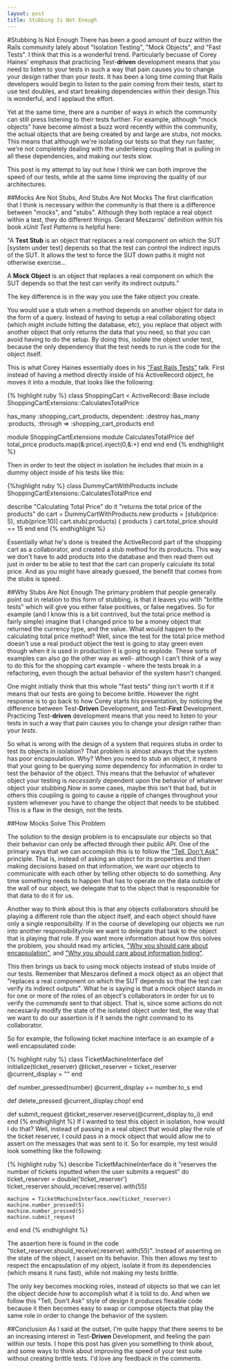 ```yaml
---
layout: post
title: Stubbing Is Not Enough
---
```

#Stubbing Is Not Enough
There has been a good amount of buzz within the Rails community lately
about "Isolation Testing", "Mock Objects", and "Fast Tests". I think
that this is a wonderful trend. Particularly becuase of Corey Haines'
emphasis that practicing Test-**driven** development means that you need
to listen to your tests in such a way that pain causes you to change
your *design* rather than your *tests*. It has been a long time coming
that Rails developers would begin to listen to the pain coming from
their tests, start to use test doubles, and start breaking dependencies
within their design.This is wonderful, and I applaud the effort.

Yet at the same time, there are a number of ways in which the community
can still press listening to their tests further. For example, although
"mock objects" have become almost a buzz word recently within the community, the
actual objects that are being created by and large are stubs, not mocks. This means
that although we're isolating our tests so that they run faster, we're
not completely dealing with the underlieing coupling that is pulling in
all these dependencies, and making our tests slow.

This post is my attempt to lay out how I think we can both improve the
speed of our tests, while at the same time improving the quality of our
architectures.

##Mocks Are Not Stubs, And Stubs Are Not Mocks
The first clarification that I think is necessary within the community
is that there is a difference between "mocks", and "stubs". Although
they both replace a real object within a test, they do different things.
Gerard Meszaros' definition within his book *xUnit Test Patterns* is
helpful here:

"A **Test Stub** is an object that replaces a real component on which the
SUT [system under test] depends so that the test can control the
indirect inputs of the SUT. It allows the test to force the SUT down
paths it might not otherwise exercise...

A **Mock Object** is an object that replaces a real component on which the
SUT depends so that the test can verify its indirect outputs."

The key difference is in the way you use the fake object you create.

You would use a stub when a method depends on another object for data in the
form of a query. Instead of having to setup a real collaborating object
(which might include hitting the database, etc), you replace that object
with another object that only returns the data that you need, so that
you can avoid having to do the setup. By doing this, isolate
the object under test, because the only dependency that the test needs
to run is the code for the object itself.

This is what Corey Haines essentially does in his ["Fast Rails Tests"](http://confreaks.net/videos/641-gogaruco2011-fast-rails-tests)
talk. First instead of having a method directly inside of his
ActiveRecord object, he moves it into a module, that looks like the
following:

{% highlight ruby %}
class ShoppingCart < ActiveRecord::Base
  include ShoppingCartExtensions::CalculatesTotalPrice

  has_many :shopping_cart_products, dependent: :destroy
  has_many :products, :through => :shopping_cart_products
end

module ShoppingCartExtensions
  module CalculatesTotalPrice
    def total_price
      products.map(&:price).inject(0,&:+)
    end
  end
end
{% endhighlight %}

Then in order to test the object in isolation he includes that mixin in
a dummy object inside of his tests like this:

{%highlight ruby %}
class DummyCartWithProducts
  include ShoppingCartExtensions::CalculatesTotalPrice
end

describe "Calculating Total Price" do
  it "returns the total price of the products" do
    cart = DummyCartWithProducts.new
    products = [stub(price: 5), stub(price:10)]
    cart.stub(:products) { products }
    cart.total_price.should == 15
  end
end
{% endhighlight %}

Essentially what he's done is treated the ActiveRecord part of the
shopping cart as a collaborator, and created a stub method for its
products. This way we don't have to add products into the database
and then read them out just in order to be able to test that the cart
can properly calculate its total price. And as you might have already
guessed, the benefit that comes from the stubs is speed.

##Why Stubs Are Not Enough
The primary problem that people generally point out in relation to this
form of stubbing, is that it leaves you with "brittle tests"
which will give you either false positives, or false negatives. So for
example (and I know this is a bit contrived, but the total price method
is fairly simple) imagine that I changed price to be a money object that
returned the currency type, and the value. What would happen to the
calculating total price method? Well, since the test for the total price
method doesn't use a real product object the test is going to stay
green even though when it is used in production it is going to explode.
These sorts of examples can also go the other way as well- although I
can't think of a way to do this for the shopping cart example - where
the tests break in a refactoring, even though the actual behavior of the
system hasn't changed.

One might initially think that this whole "fast tests" thing isn't worth
it if it means that our tests are going to become brittle. However the
right response is to go back to how Corey starts his presentation, by
noticing the difference between Test-**Driven** Development, and
Test-**First** Development. Practicing Test-**driven** development means that you need
to listen to your tests in such a way that pain causes you to change
your *_design_* rather than your *tests*.

So what is wrong with the design of a system that requires stubs in
order to test its objects in isolation? That problem is almost always
that the system has poor encapsulation. Why? When you need to stub an
object, it means that your going to be querying some dependency for
information in order to test the behavior of the object. This means that
the behavior of whatever object your testing is *necessarily* dependent upon the
behavior of whatever object your stubbing.Now in some cases, maybe this
isn't that bad, but in others this coupling is going to cause a ripple 
of changes throughout your system whenever you have to change the object
that needs to be stubbed. This is a flaw in the design, not the tests.

##How Mocks Solve This Problem

The solution to the design problem is to encapsulate our objects so
that their behavior can only be affected through their public API. One
of the primary ways that we can accomplish this is to follow the ["Tell,
Don't Ask"](http://pragprog.com/articles/tell-dont-ask) principle. That is, instead of asking an object for its
properties and then making decisions based on that information, we want
our objects to communicate with each other by telling other objects to
do something. Any time something needs to happen that has to operate on
the data outside of the wall of our object, we delegate that to the
object that is responsible for that data to do it for us.

Another way to think about this is that any objects collaborators should
be playing a different role than the object itself, and each object
should have only a single responsibility. If in the course of developing
our objects we run into another responsibility/role we want to delegate
that task to the object that is playing that role. If you want more
information about how this solves the problem, you should read my
articles, ["Why you should care about encapsulation"](http://gmoeck.github.com/2011/09/20/why-you-should-care-about-encapsulation.html),
and ["Why you should care about information hiding"](http://gmoeck.github.com/2011/09/28/why-you-should-care-about-information-hiding.html).

This then brings us back to using mock objects instead of stubs inside
of our tests. Remember that Meszaros defined a mock object as an object
that "replaces a real component on which the SUT depends so that the
test can verify its indirect outputs". What he is saying is that a mock
object stands in for one or more of the roles of an object's
collaborators in order for us to verify the *commands* sent to that
object. That is, since some actions do not necessarily modify the state
of the isolated object under test, the way that we want to do our
assertion is if it sends the right command to its collaborator.

So for example, the following ticket machine interface is an example of
a well encapsulated code:

{% highlight ruby %}
class TicketMachineInterface
  def initialize(ticket_reserver)
    @ticket_reserver = ticket_reserver
    @current_display = ""
  end

  def number_pressed(number)
    @current_display += number.to_s
  end

  def delete_pressed
    @current_display.chop!
  end

  def submit_request
    @ticket_reserver.reserve(@current_display.to_i)
  end
end
{% endhighlight %}
If I wanted to test this object in isolation, how would I do that? Well,
instead of passing in a real object that would play the role of the
ticket reserver, I could pass in a mock object that would allow me to
assert on the messages that was sent to it. So for example, my test
would look something like the following:

{% highlight ruby %}
describe TicketMachineInterface do
  it "reserves the number of tickets inputted when the user submits a request" do
    ticket_reserver = double('ticket_reserver')
    ticket_reserver.should_receive(:reserve).with(55)

    machine = TicketMachineInterface.new(ticket_reserver)
    machine.number_pressed(5)
    machine.number_pressed(5)
    machine.submit_request
  end
end
{% endhighlight %}

The assertion here is found in the code "ticket_reserver.should_receive(:reserve).with(55)".
Instead of asserting on the state of the object, I assert on its
behavior. This then allows my test to respect the encapsulation of my
object, isolate it from its dependencies (which means it runs fast),
while not making my tests brittle.

The only key becomes mocking roles, instead of objects so that we can
let the object decide *how* to accomplish what it is told to do. And
when we follow this "Tell, Don't Ask" style of design it produces
flexable code because it then becomes easy to swap or compose objects
that play the same role in order to change the behavior of the system.

##Conclusion
As I said at the outset, I'm quite happy that there seems to be an
increasing interest in Test-**Driven** Development, and feeling the pain
within our tests. I hope this post has given you something to think
about, and some ways to think about improving the speed of your test
suite without creating brittle tests. I'd love any feedback in the
comments.

